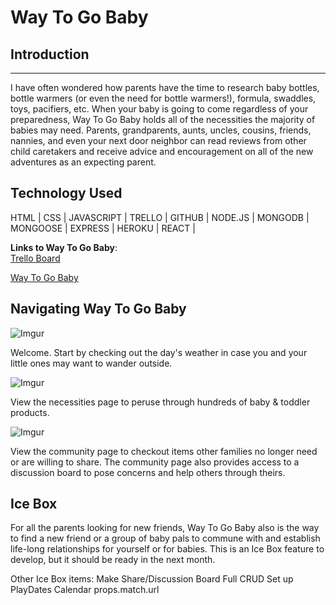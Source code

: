 # Way To Go Baby

## Introduction
______________________________

I have often wondered how parents have the time to research baby bottles, bottle warmers (or even the need for bottle warmers!), formula, swaddles, toys, pacifiers, etc. When your baby is going to come regardless of your preparedness, Way To Go Baby holds all of the necessities the majority of babies may need. Parents, grandparents, aunts, uncles, cousins, friends, nannies, and even your next door neighbor can read reviews from other child caretakers and receive advice and encouragement on all of the new adventures as an expecting parent.


## Technology Used
HTML | CSS | JAVASCRIPT | TRELLO | GITHUB | NODE.JS | MONGODB | MONGOOSE | EXPRESS | HEROKU | REACT | 

**__Links to Way To Go Baby__**:\
[Trello Board](https://trello.com/b/esUu9qOy/way-to-go-baby)

[Way To Go Baby](https://waytogobaby.herokuapp.com)


## Navigating Way To Go Baby

![Imgur](https://i.imgur.com/Nu9LV65.png)

Welcome. Start by checking out the day's weather in case you and your little ones may want to wander outside.

![Imgur](https://i.imgur.com/O13Ght8.png)

View the necessities page to peruse through hundreds of baby & toddler products.

![Imgur](https://i.imgur.com/bR3PM9v.png)

View the community page to checkout items other families no longer need or are willing to share. The community page also provides access to a discussion board to pose concerns and help others through theirs.

## Ice Box

For all the parents looking for new friends, Way To Go Baby also is the way to find a new friend or a group of baby pals to commune with and establish life-long relationships for yourself or for babies. This is an Ice Box feature to develop, but it should be ready in the next month.

Other Ice Box items:
Make Share/Discussion Board Full CRUD
Set up PlayDates Calendar
props.match.url

